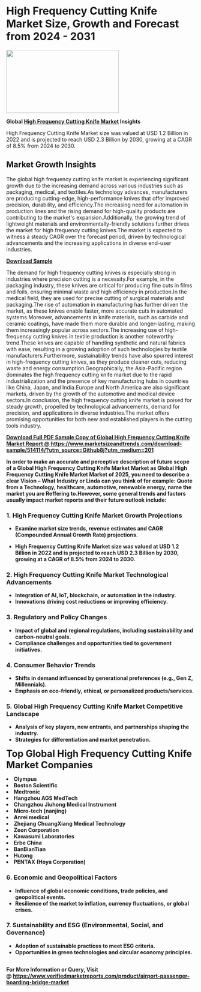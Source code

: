 <H1>High Frequency Cutting Knife Market Size, Growth and Forecast from 2024 - 2031</H1><img class="aligncenter size-medium wp-image-584254" src="https://thirdeyenews.in/wp-content/uploads/2024/09/Global-Market-Research-300x168.jpeg" alt="" width="300" height="168" /><p><strong>Global&nbsp;<a href="https://www.marketsizeandtrends.com/download-sample/514114/?utm_source=Github8j?utm_medium=201">High Frequency Cutting Knife Market</a> Insights</strong></p><p>High Frequency Cutting Knife Market size was valued at USD 1.2 Billion in 2022 and is projected to reach USD 2.3 Billion by 2030, growing at a CAGR of 8.5% from 2024 to 2030.</p><p><h2>Market Growth Insights</h2> <p>The global high frequency cutting knife market is experiencing significant growth due to the increasing demand across various industries such as packaging, medical, and textiles.As technology advances, manufacturers are producing cutting-edge, high-performance knives that offer improved precision, durability, and efficiency.The increasing need for automation in production lines and the rising demand for high-quality products are contributing to the market's expansion.Additionally, the growing trend of lightweight materials and environmentally-friendly solutions further drives the market for high frequency cutting knives.The market is expected to witness a steady CAGR over the forecast period, driven by technological advancements and the increasing applications in diverse end-user industries.</p> <p><strong><a href="#">Download Sample</a></strong></p> <p>The demand for high frequency cutting knives is especially strong in industries where precision cutting is a necessity.For example, in the packaging industry, these knives are critical for producing fine cuts in films and foils, ensuring minimal waste and high efficiency in production.In the medical field, they are used for precise cutting of surgical materials and packaging.The rise of automation in manufacturing has further driven the market, as these knives enable faster, more accurate cuts in automated systems.Moreover, advancements in knife materials, such as carbide and ceramic coatings, have made them more durable and longer-lasting, making them increasingly popular across sectors.The increasing use of high-frequency cutting knives in textile production is another noteworthy trend.These knives are capable of handling synthetic and natural fabrics with ease, resulting in a growing adoption of such technologies by textile manufacturers.Furthermore, sustainability trends have also spurred interest in high-frequency cutting knives, as they produce cleaner cuts, reducing waste and energy consumption.Geographically, the Asia-Pacific region dominates the high frequency cutting knife market due to the rapid industrialization and the presence of key manufacturing hubs in countries like China, Japan, and India.Europe and North America are also significant markets, driven by the growth of the automotive and medical device sectors.In conclusion, the high frequency cutting knife market is poised for steady growth, propelled by technological advancements, demand for precision, and applications in diverse industries.The market offers promising opportunities for both new and established players in the cutting tools industry.</p> <p><strong><a href="#"></p><p><span class=""><strong>Download Full PDF Sample Copy of Global High Frequency Cutting Knife Market Report</strong> @ <a href="https://www.marketsizeandtrends.com/download-sample/514114/?utm_source=Github8j?utm_medium=201" target="_blank">https://www.marketsizeandtrends.com/download-sample/514114/?utm_source=Github8j?utm_medium=201</a></span></p><p>In order to make an accurate and perceptive description of future scope of a Global&nbsp;High Frequency Cutting Knife Market Market as Global&nbsp;High Frequency Cutting Knife Market Market of 2025, you need to describe a clear Vision &ndash; What Industry or Linda can you think of for example: Quote from a Technology, healthcare, automotive, renewable energy, name the market you are Reffering to.However, some general trends and factors usually impact market reports and their future outlook include:</p><h3>1.&nbsp;<strong>High Frequency Cutting Knife Market Growth Projections</strong></h3><ul><li>Examine market size trends, revenue estimates and CAGR (Compounded Annual Growth Rate) projections.</li><li><p>High Frequency Cutting Knife Market size was valued at USD 1.2 Billion in 2022 and is projected to reach USD 2.3 Billion by 2030, growing at a CAGR of 8.5% from 2024 to 2030.</p></li></ul><h3>2.&nbsp;<strong>High Frequency Cutting Knife Market Technological Advancements</strong></h3><ul><li>Integration of AI, IoT, blockchain, or automation in the industry.</li><li>Innovations driving cost reductions or improving efficiency.</li></ul><h3>3.&nbsp;<strong>Regulatory and Policy Changes</strong></h3><ul><li>Impact of global and regional regulations, including sustainability and carbon-neutral goals.</li><li>Compliance challenges and opportunities tied to government initiatives.</li></ul><h3>4.&nbsp;<strong>Consumer Behavior Trends</strong></h3><ul><li>Shifts in demand influenced by generational preferences (e.g., Gen Z, Millennials).</li><li>Emphasis on eco-friendly, ethical, or personalized products/services.</li></ul><h3>5.&nbsp;<strong>Global High Frequency Cutting Knife Market Competitive Landscape</strong></h3><ul><li>Analysis of key players, new entrants, and partnerships shaping the industry.</li><li>Strategies for differentiation and market penetration.</li></ul><p data-pm-slice="1 1 []"><span style="color: inherit; font-family: inherit; font-size: 25px;">Top Global High Frequency Cutting Knife Market Companies</span></p><div class="" data-test-id=""><p><li>Olympus</li><li> Boston Scientific</li><li> Medtronic</li><li> Hangzhou AGS MedTech</li><li> Changzhou Jiuhong Medical Instrument</li><li> Micro-tech (nanjing)</li><li> Anrei medical</li><li> Zhejiang ChuangXiang Medical Technology</li><li> Zeon Corporation</li><li> Kawasumi Laboratories</li><li> Erbe China</li><li> BanBianTian</li><li> Hutong</li><li> PENTAX (Hoya Corporation)</li></p></div><h3>6.&nbsp;<strong>Economic and Geopolitical Factors</strong></h3><ul><li>Influence of global economic conditions, trade policies, and geopolitical events.</li><li>Resilience of the market to inflation, currency fluctuations, or global crises.</li></ul><h3>7.&nbsp;<strong>Sustainability and ESG (Environmental, Social, and Governance)</strong></h3><ul><li>Adoption of sustainable practices to meet ESG criteria.</li><li>Opportunities in green technologies and circular economy principles.</li></ul><h2><strong style="font-size: 14px;">For More Information or Query, Visit @&nbsp;</strong><a style="background-color: #ffffff; font-size: 14px;" href="https://www.marketsizeandtrends.com/report/high-frequency-cutting-knife-market/" target="_blank">https://www.verifiedmarketreports.com/product/airport-passenger-boarding-bridge-market</a></h2>